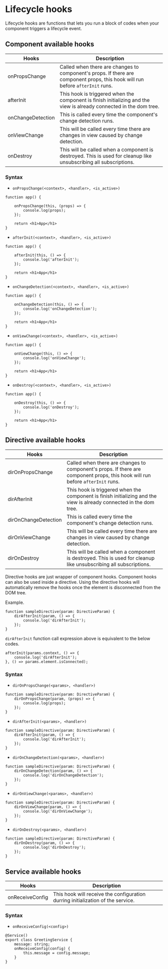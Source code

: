# Lifecycle hooks

Lifecycle hooks are functions that lets you run a block of codes when your component triggers a lifecycle event.

## Component available hooks

| Hooks | Description |
| --- | --- |
| onPropsChange | Called when there are changes to component's props. If there are component props, this hook will run before `afterInit` runs. |
| afterInit | This hook is triggered when the component is finish initializing and the view is already connected in the dom tree. |
| onChangeDetection | This is called every time the component's change detection runs. |
| onViewChange | This will be called every time there are changes in view caused by change detection. |
| onDestroy | This will be called when a component is destroyed. This is used for cleanup like unsubscribing all subscriptions. |

### Syntax

* `onPropsChange(<context>, <handler>, <is_active>)`

```tsx
function app() {

    onPropsChange(this, (props) => {
        console.log(props);
    });

    return <h1>App</h1>
}
```

* `afterInit(<context>, <handler>, <is_active>)`

```tsx
function app() {

    afterInit(this, () => {
        console.log('afterInit');
    });

    return <h1>App</h1>
}
```

* `onChangeDetection(<context>, <handler>, <is_active>)`

```tsx
function app() {

    onChangeDetection(this, () => {
        console.log('onChangeDetection');
    });

    return <h1>App</h1>
}
```

* `onViewChange(<context>, <handler>, <is_active>)`

```tsx
function app() {

    onViewChange(this, () => {
        console.log('onViewChange');
    });

    return <h1>App</h1>
}
```

* `onDestroy(<context>, <handler>, <is_active>)`

```tsx
function app() {

    onDestroy(this, () => {
        console.log('onDestroy');
    });

    return <h1>App</h1>
}
```

## Directive available hooks

| Hooks | Description |
| --- | --- |
| dirOnPropsChange | Called when there are changes to component's props. If there are component props, this hook will run before `afterInit` runs. |
| dirAfterInit | This hook is triggered when the component is finish initializing and the view is already connected in the dom tree. |
| dirOnChangeDetection | This is called every time the component's change detection runs. |
| dirOnViewChange | This will be called every time there are changes in view caused by change detection. |
| dirOnDestroy | This will be called when a component is destroyed. This is used for cleanup like unsubscribing all subscriptions. |

Directive hooks are just wrapper of component hooks.
Component hooks can also be used inside a directive.
Using the directive hooks will automatically remove the hooks once the element is disconnected from the DOM tree.

Example.

```tsx
function sampleDirective(param: DirectiveParam) {
    dirAfterInit(param, () => {
        console.log('dirAfterInit');
    });
}
```

`dirAfterInit` function call expression above is equivalent to the below codes.

```tsx
afterInit(params.context, () => {
    console.log('dirAfterInit');
}, () => params.element.isConnected);
```

### Syntax

* `dirOnPropsChange(<params>, <handler>)`

```tsx
function sampleDirective(param: DirectiveParam) {
    dirOnPropsChange(param, (props) => {
        console.log(props);
    });
}
```

* `dirAfterInit(<params>, <handler>)`

```tsx
function sampleDirective(param: DirectiveParam) {
    dirAfterInit(param, () => {
        console.log('dirAfterInit');
    });
}
```

* `dirOnChangeDetection(<params>, <handler>)`

```tsx
function sampleDirective(param: DirectiveParam) {
    dirOnChangeDetection(param, () => {
        console.log('dirOnChangeDetection');
    });
}
```

* `dirOnViewChange(<params>, <handler>)`

```tsx
function sampleDirective(param: DirectiveParam) {
    dirOnViewChange(param, () => {
        console.log('dirOnViewChange');
    });
}
```

* `dirOnDestroy(<params>, <handler>)`

```tsx
function sampleDirective(param: DirectiveParam) {
    dirOnDestroy(param, () => {
        console.log('dirOnDestroy');
    });
}
```

## Service available hooks

| Hooks | Description |
| --- | --- |
| onReceiveConfig | This hook will receive the configuration durring initialization of the service. |

### Syntax

* `onReceiveConfig(<config>)`

```tsx
@Service()
export class GreetingService {
    message: string;
    onReceiveConfig(config) {
        this.message = config.message;
    }
}
```